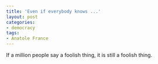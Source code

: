 ```yaml
---
title: 'Even if everybody knows ...'
layout: post
categories:
- democracy
tags:
- Anatole France
---
```


If a million people say a foolish thing, it is still a foolish thing.